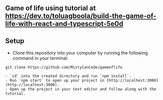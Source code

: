 ## Game of life using tutorial at https://dev.to/toluagboola/build-the-game-of-life-with-react-and-typescript-5e0d

## Setup

- Clone this repository into your computer by running the following command in your terminal:

```
git clone https://github.com/MistyCanCode/gameoflife

- `cd` into the created directory and run `npm install`.
- Run `npm start` to open up your project in [http://localhost:3000](http://localhost:3000).
- Open up the project in your text editor and follow along with the tutorial.
